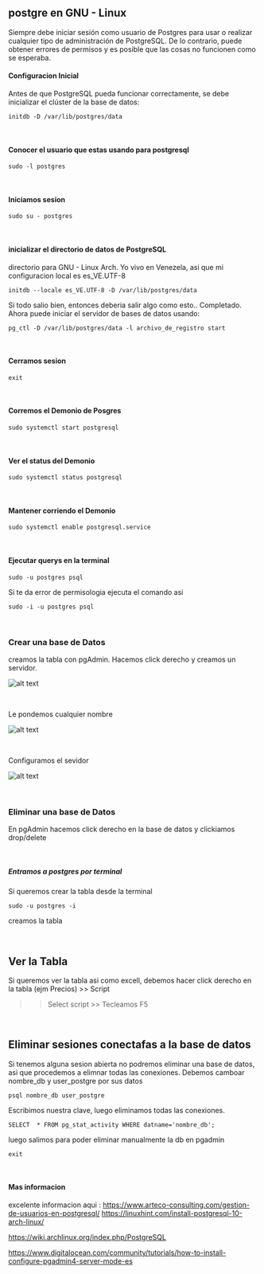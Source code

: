 ## postgre en GNU - Linux


Siempre debe iniciar sesión como usuario de Postgres para usar o realizar cualquier tipo de administración de PostgreSQL. De lo contrario, puede obtener errores de permisos y es posible que las cosas no funcionen como se esperaba.

#### Configuracion Inicial
Antes de que PostgreSQL pueda funcionar correctamente, se debe inicializar el clúster de la base de datos: 
```
initdb -D /var/lib/postgres/data
```

<br/>

#### Conocer el usuario que estas usando para postgresql

```
sudo -l postgres
```

<br/>

#### Iniciamos sesion 

```
sudo su - postgres
```

<br/>

#### inicializar el directorio de datos de PostgreSQL
directorio para GNU - Linux Arch. Yo vivo en Venezela, asi que mi configuracion local es es_VE.UTF-8

```
initdb --locale es_VE.UTF-8 -D /var/lib/postgres/data
```

Si todo salio bien, entonces deberia salir algo como esto..
Completado. Ahora puede iniciar el servidor de bases de datos usando:

    pg_ctl -D /var/lib/postgres/data -l archivo_de_registro start

<br/>

#### Cerramos sesion 

```
exit
```

<br/>

#### Corremos el Demonio de Posgres 

```
sudo systemctl start postgresql
```

<br/>

#### Ver el status del Demonio

```
sudo systemctl status postgresql
```

<br/>

#### Mantener corriendo el Demonio

```
sudo systemctl enable postgresql.service
```

<br/>

#### Ejecutar querys en la terminal

```
sudo -u postgres psql
```

Si te da error de permisologia ejecuta el comando asi
```
sudo -i -u postgres psql
```

<br/>

### Crear una base de Datos
creamos la tabla con pgAdmin.
Hacemos click derecho y creamos un servidor.


 ![alt text](https://assets.digitalocean.com/articles/pgadmin/create_server_box_resized.png)

<br/>

Le pondemos cualquier nombre

 ![alt text](https://assets.digitalocean.com/articles/pgadmin/server_general_tab_resized.png)

<br/>

Configuramos el sevidor

 ![alt text](https://assets.digitalocean.com/articles/pgadmin/connection_tab_resized.png)

<br/>

### Eliminar una base de Datos
En pgAdmin hacemos click derecho en la base de datos y clickiamos drop/delete

<br/>

##### Entramos a postgres por terminal
Si queremos crear la tabla desde la terminal
```
sudo -u postgres -i
```
creamos la tabla

<br/>

## Ver la Tabla
Si queremos ver la tabla asi como excell, debemos hacer click derecho en la tabla (ejm Precios) >> Script
>> Select script >> Tecleamos F5

<br/>

## Eliminar sesiones conectafas a la base de datos
Si tenemos alguna sesion abierta no podremos eliminar una base de datos, asi que procedemos a elimnar todas las conexiones.
Debemos camboar nombre_db  y user_postgre por sus datos
```
psql nombre_db user_postgre
```

Escribimos nuestra clave, luego eliminamos todas las conexiones.
```
SELECT  * FROM pg_stat_activity WHERE datname='nombre_db';
```
luego salimos para poder eliminar manualmente la db en pgadmin
```
exit
```


<br/>

#### Mas informacion 
excelente informacion aqui : https://www.arteco-consulting.com/gestion-de-usuarios-en-postgresql/
https://linuxhint.com/install-postgresql-10-arch-linux/

https://wiki.archlinux.org/index.php/PostgreSQL

https://www.digitalocean.com/community/tutorials/how-to-install-configure-pgadmin4-server-mode-es
